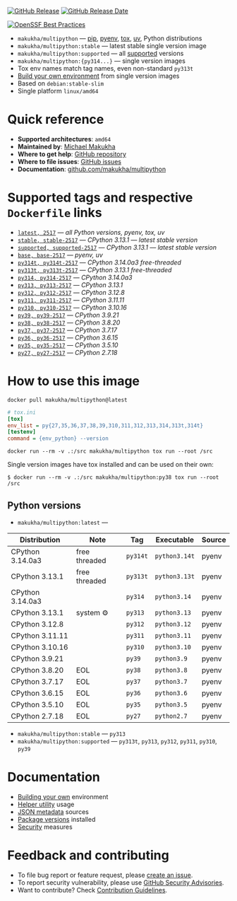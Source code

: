 [![GitHub Release](https://img.shields.io/github/v/tag/makukha/multipython?label=release)](https://github.com/makukha/multipython) [![GitHub Release Date](https://img.shields.io/github/release-date/makukha/multipython?label=release%20date)](https://github.com/makukha/multipython)

[![OpenSSF Best Practices](https://www.bestpractices.dev/projects/9755/badge)](https://www.bestpractices.dev/projects/9755)

<!-- docsub: begin -->
<!-- docsub: include docs/part/features.md -->
* `makukha/multipython` — [pip](https://pip.pypa.io), [pyenv](https://github.com/pyenv/pyenv), [tox](https://tox.wiki), [uv](https://docs.astral.sh/uv), Python distributions
* `makukha/multipython:stable` — latest stable single version image
* `makukha/multipython:supported` — all [supported](https://devguide.python.org/versions) versions
* `makukha/multipython:{py314...}` — single version images
* Tox env names match tag names, even non-standard `py313t`
* [Build your own environment](https://github.com/makukha/multipython#build-your-own-environment) from single version images
* Based on `debian:stable-slim`
* Single platform `linux/amd64`
<!-- docsub: end -->

# Quick reference

* **Supported architectures**: `amd64`
* **Maintained by**: [Michael Makukha](https://github.com/makukha)
* **Where to get help**: [GitHub repository](https://github.com/makukha/multipython)
* **Where to file issues**: [GitHub issues](https://github.com/makukha/multipython/issues)
* **Documentation**: [github.com/makukha/multipython](https://github.com/makukha/multipython)

# Supported tags and respective `Dockerfile` links

* [`latest, 2517`](https://github.com/makukha/multipython/blob/v2517/Dockerfile) — *all Python versions, pyenv, tox, uv*
* [`stable, stable-2517`](https://github.com/makukha/multipython/blob/v2517/Dockerfile) — *CPython 3.13.1 — latest stable version*
* [`supported, supported-2517`](https://github.com/makukha/multipython/blob/v2517/Dockerfile) — *CPython 3.13.1 — latest stable version*
* [`base, base-2517`](https://github.com/makukha/multipython/blob/v2517/Dockerfile) — *pyenv, uv*
* [`py314t, py314t-2517`](https://github.com/makukha/multipython/blob/v2517/Dockerfile) — *CPython 3.14.0a3 free-threaded*
* [`py313t, py313t-2517`](https://github.com/makukha/multipython/blob/v2517/Dockerfile) — *CPython 3.13.1 free-threaded*
* [`py314, py314-2517`](https://github.com/makukha/multipython/blob/v2517/Dockerfile) — *CPython 3.14.0a3*
* [`py313, py313-2517`](https://github.com/makukha/multipython/blob/v2517/Dockerfile) — *CPython 3.13.1*
* [`py312, py312-2517`](https://github.com/makukha/multipython/blob/v2517/Dockerfile) — *CPython 3.12.8*
* [`py311, py311-2517`](https://github.com/makukha/multipython/blob/v2517/Dockerfile) — *CPython 3.11.11*
* [`py310, py310-2517`](https://github.com/makukha/multipython/blob/v2517/Dockerfile) — *CPython 3.10.16*
* [`py39, py39-2517`](https://github.com/makukha/multipython/blob/v2517/Dockerfile) — *CPython 3.9.21*
* [`py38, py38-2517`](https://github.com/makukha/multipython/blob/v2517/Dockerfile) — *CPython 3.8.20*
* [`py37, py37-2517`](https://github.com/makukha/multipython/blob/v2517/Dockerfile) — *CPython 3.7.17*
* [`py36, py36-2517`](https://github.com/makukha/multipython/blob/v2517/Dockerfile) — *CPython 3.6.15*
* [`py35, py35-2517`](https://github.com/makukha/multipython/blob/v2517/Dockerfile) — *CPython 3.5.10*
* [`py27, py27-2517`](https://github.co-m/makukha/multipython/blob/v2517/Dockerfile) — *CPython 2.7.18*

# How to use this image

<!-- docsub: begin #readme -->
<!-- docsub: include docs/part/basic-usage.md -->
```shell
docker pull makukha/multipython@latest
```

<!-- docsub: begin -->
<!-- docsub: include tests/test_readme_basic/tox.ini -->
<!-- docsub: lines after 2 upto -1 -->
```ini
# tox.ini
[tox]
env_list = py{27,35,36,37,38,39,310,311,312,313,314,313t,314t}
[testenv]
command = {env_python} --version
```
<!-- docsub: end -->

```shell
docker run --rm -v .:/src makukha/multipython tox run --root /src
```

Single version images have tox installed and can be used on their own:
```shell
$ docker run --rm -v .:/src makukha/multipython:py38 tox run --root /src
```
<!-- docsub: end #readme -->


## Python versions

<!-- docsub: begin -->
<!-- docsub: include docs/part/python-versions.md -->
* `makukha/multipython:latest` —

| Distribution     | Note          | Tag      | Executable    | Source |
|------------------|---------------|----------|---------------|--------|
| CPython 3.14.0a3 | free threaded | `py314t` | `python3.14t` | pyenv  |
| CPython 3.13.1   | free threaded | `py313t` | `python3.13t` | pyenv  |
| CPython 3.14.0a3 |               | `py314`  | `python3.14`  | pyenv  |
| CPython 3.13.1   | system ⚙️     | `py313`  | `python3.13`  | pyenv  |
| CPython 3.12.8   |               | `py312`  | `python3.12`  | pyenv  |
| CPython 3.11.11  |               | `py311`  | `python3.11`  | pyenv  |
| CPython 3.10.16  |               | `py310`  | `python3.10`  | pyenv  |
| CPython 3.9.21   |               | `py39`   | `python3.9`   | pyenv  |
| CPython 3.8.20   | EOL           | `py38`   | `python3.8`   | pyenv  |
| CPython 3.7.17   | EOL           | `py37`   | `python3.7`   | pyenv  |
| CPython 3.6.15   | EOL           | `py36`   | `python3.6`   | pyenv  |
| CPython 3.5.10   | EOL           | `py35`   | `python3.5`   | pyenv  |
| CPython 2.7.18   | EOL           | `py27`   | `python2.7`   | pyenv  |

* `makukha/multipython:stable` — `py313`
* `makukha/multipython:supported` — `py313t`, `py313`, `py312`, `py311`, `py310`, `py39`
<!-- docsub: end -->


# Documentation

* [Building your own](https://github.com/makukha/multipython?tab=readme-ov-file#build-your-own-environment) environment
* [Helper utility](https://github.com/makukha/multipython?tab=readme-ov-file#cli-helper-utility-py) usage
* [JSON metadata](https://github.com/makukha/multipython?tab=readme-ov-file#json-metadata) sources
* [Package versions](https://github.com/makukha/multipython?tab=readme-ov-file#python-packages) installed
* [Security](https://github.com/makukha/multipython?tab=readme-ov-file#security) measures


# Feedback and contributing

<!-- docsub: begin -->
<!-- docsub: include docs/part/feedback.md -->
* To file bug report or feature request, please [create an issue](https://github.com/makukha/multipython/issues).
* To report security vulnerability, please use [GitHub Security Advisories](https://github.com/makukha/multipython/security/advisories).
* Want to contribute? Check [Contribution Guidelines](https://github.com/makukha/multipython/blob/main/.github/CONTRIBUTING.md).
<!-- docsub: end -->
